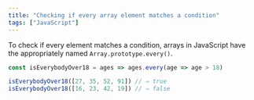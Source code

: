 ```yaml
---
title: "Checking if every array element matches a condition"
tags: ["JavaScript"]
---
```

To check if every element matches a condition, arrays in JavaScript have the appropriately named `Array.prototype.every()`.

```js
const isEverybodyOver18 = ages => ages.every(age => age > 18)

isEverybodyOver18([27, 35, 52, 91]) // ⇒ true
isEverybodyOver18([16, 23, 42, 19]) // ⇒ false
```
